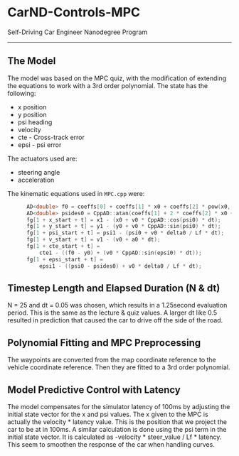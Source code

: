# CarND-Controls-MPC
Self-Driving Car Engineer Nanodegree Program

---

## The Model

The model was based on the MPC quiz, with the modification of extending the equations to work with a 3rd order polynomial.
The state has the following:
* x position
* y position
* psi heading
* velocity 
* cte - Cross-track error 
* epsi - psi error

The actuators used are:
* steering angle
* acceleration 

The kinematic equations used in `MPC.cpp` were:
```C++
      AD<double> f0 = coeffs[0] + coeffs[1] * x0 + coeffs[2] * pow(x0, 2) + coeffs[3] * pow(x0, 3);
      AD<double> psides0 = CppAD::atan(coeffs[1] + 2 * coeffs[2] * x0 + 3 * coeffs[3] * pow(x0, 2));
      fg[1 + x_start + t] = x1 - (x0 + v0 * CppAD::cos(psi0) * dt);
      fg[1 + y_start + t] = y1 - (y0 + v0 * CppAD::sin(psi0) * dt);
      fg[1 + psi_start + t] = psi1 - (psi0 + v0 * delta0 / Lf * dt);
      fg[1 + v_start + t] = v1 - (v0 + a0 * dt);
      fg[1 + cte_start + t] =
          cte1 - ((f0 - y0) + (v0 * CppAD::sin(epsi0) * dt));
      fg[1 + epsi_start + t] =
          epsi1 - ((psi0 - psides0) + v0 * delta0 / Lf * dt);
```

## Timestep Length and Elapsed Duration (N & dt)

N = 25 and dt = 0.05 was chosen, which results in a 1.25second evaluation period. This is the same as the lecture & quiz values. A larger dt like 0.5 resulted in prediction that caused the car to drive off the side of the road.

## Polynomial Fitting and MPC Preprocessing
The waypoints are converted from the map coordinate reference to the vehicle coordinate reference. Then they are fitted to a 3rd order polynomial. 

## Model Predictive Control with Latency

The model compensates for the simulator latency of 100ms by adjusting the initial state vector for the x and psi values. The x given to the MPC is actually the velocity * latency value. This is the position that we project the car to be at in 100ms. A similar calculation is done using the psi term in the initial state vector. It is calculated as -velocity * steer_value / Lf * latency. This seem to smoothen the response of the car when handling curves.
